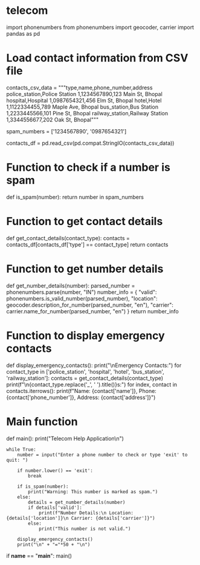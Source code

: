 # telecom
import phonenumbers
from phonenumbers import geocoder, carrier
import pandas as pd

# Load contact information from CSV file
contacts_csv_data = """type,name,phone_number,address
police_station,Police Station 1,1234567890,123 Main St, Bhopal
hospital,Hospital 1,0987654321,456 Elm St, Bhopal
hotel,Hotel 1,1122334455,789 Maple Ave, Bhopal
bus_station,Bus Station 1,2233445566,101 Pine St, Bhopal
railway_station,Railway Station 1,3344556677,202 Oak St, Bhopal"""

spam_numbers = ['1234567890', '0987654321']

contacts_df = pd.read_csv(pd.compat.StringIO(contacts_csv_data))

# Function to check if a number is spam
def is_spam(number):
    return number in spam_numbers

# Function to get contact details
def get_contact_details(contact_type):
    contacts = contacts_df[contacts_df['type'] == contact_type]
    return contacts

# Function to get number details
def get_number_details(number):
    parsed_number = phonenumbers.parse(number, "IN")
    number_info = {
        "valid": phonenumbers.is_valid_number(parsed_number),
        "location": geocoder.description_for_number(parsed_number, "en"),
        "carrier": carrier.name_for_number(parsed_number, "en")
    }
    return number_info

# Function to display emergency contacts
def display_emergency_contacts():
    print("\nEmergency Contacts:")
    for contact_type in ['police_station', 'hospital', 'hotel', 'bus_station', 'railway_station']:
        contacts = get_contact_details(contact_type)
        print(f"\n{contact_type.replace('_', ' ').title()}s:")
        for index, contact in contacts.iterrows():
            print(f"Name: {contact['name']}, Phone: {contact['phone_number']}, Address: {contact['address']}")

# Main function
def main():
    print("Telecom Help Application\n")

    while True:
        number = input("Enter a phone number to check or type 'exit' to quit: ")
        
        if number.lower() == 'exit':
            break
        
        if is_spam(number):
            print("Warning: This number is marked as spam.")
        else:
            details = get_number_details(number)
            if details['valid']:
                print(f"Number Details:\n Location: {details['location']}\n Carrier: {details['carrier']}")
            else:
                print("This number is not valid.")
        
        display_emergency_contacts()
        print("\n" + "="*50 + "\n")

if __name__ == "__main__":
    main()
